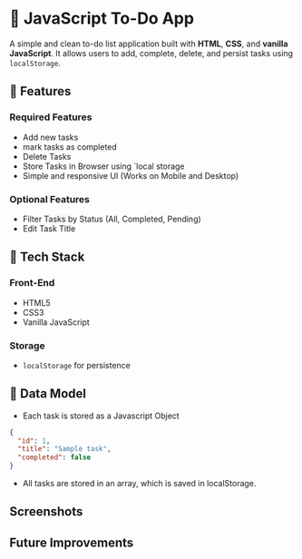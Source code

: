 # 📝 JavaScript To-Do App
A simple and clean to-do list application built with **HTML**, **CSS**, and **vanilla JavaScript**. It allows users to add, complete, delete, and persist tasks using `localStorage`.


## 🔧 Features

### Required Features
- Add new tasks
- mark tasks as completed
- Delete Tasks
- Store Tasks in Browser using `local storage
- Simple and responsive UI (Works on Mobile and Desktop)

### Optional Features
- Filter Tasks by Status (All, Completed, Pending)
- Edit Task Title

## 📁 Tech Stack
### Front-End
- HTML5
- CSS3
- Vanilla JavaScript
### Storage
- `localStorage` for persistence

## 🧠 Data Model
- Each task is stored as a Javascript Object
```json
{
  "id": 1,
  "title": "Sample task",
  "completed": false
}
```
- All tasks are stored in an array, which is saved in localStorage.

## Screenshots

## Future Improvements



